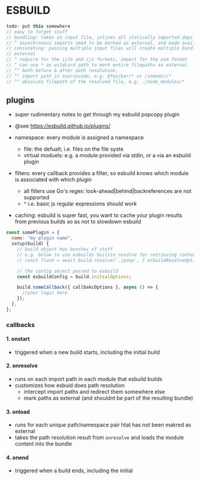 # ESBUILD

```js
todo: put this somewhere
// easy to forget stuff
// bundling: takes an input file, inlines all statically imported deps (that arent externalized) and outputs a single file
// ^ asynchronous imports need to be marked as external, and made available in the runtime environment
// concateting: passing multiple input files will create multiple bundles
// external
// ^ require for the iife and cjs formats, import for the esm format
// ^ can use * as wildcard path to mark entire filepaths as external
// ^^ both before & after path resolution,
// ^^ import path in sourcecode, e.g. @foo/bar/* or /somedir/*
// ^^ absolute filepath of the resolved file, e.g. ./node_modules/*

```

## plugins

- super rudimentary notes to get through my esbuild popcopy plugin

- @see https://esbuild.github.io/plugins/

- namespace: every module is assigned a namespace
  - file: the defualt; i.e. files on the file syste
  - virtual moduels: e.g. a module provided via stdin, or a via an esbuild plugin
- filters: every callback provides a filter, so esbuild knows which module is associated with which plugin
  - all filters use Go's regex: look-ahead|behind|backreferences are not supported
  - ^ i.e. basic js regular expressions should work
- caching: esbuild is super fast, you want to cache your plugin results from previous builds so as not to slowdown esbuild

```js
const somePlugin = {
  name: "my plugin name",
  setup(build) {
    // build object has bunches of stuff
    // e.g. below to use esbuilds builtin resolve for retrieving contents
    // const flush = await build.resolve('./poop', { esbuildResolveOptions })

    // the config object passed to esbuild
    const esbuildConfig = build.initialOptions;

    build.someCallback({ callbakcOptions }, async () => {
      //your logic here
    });
  },
};
```

### callbacks

#### 1. onstart

- triggered when a new build starts, including the initial build

#### 2. onresolve

- runs on each import path in each module that esbuild builds
- customizes how esbuid does path resolution
  - intercept import paths and redirect them somewhere else
  - mark paths as external (and shouldnt be part of the resulting bundle)

#### 3. onload

- runs for each unique path/namespace pair htat has not been makred as external
- takes the path resolution result from `onresolve` and loads the module content into the bundle

#### 4. onend

- triggered when a build ends, including the initial
